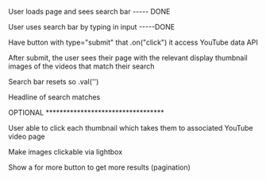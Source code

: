 User loads page and sees search bar ----- DONE

User uses search bar by typing in input -----DONE

Have button with type="submit" that .on("click") it access YouTube data API

After submit, the user sees their page with the relevant display thumbnail images of the videos that match their search

Search bar resets so .val('')

Headline of search matches

OPTIONAL **********************************

User able to click each thumbnail which takes them to associated YouTube video page

Make images clickable via lightbox

Show a for more button to get more results (pagination)

